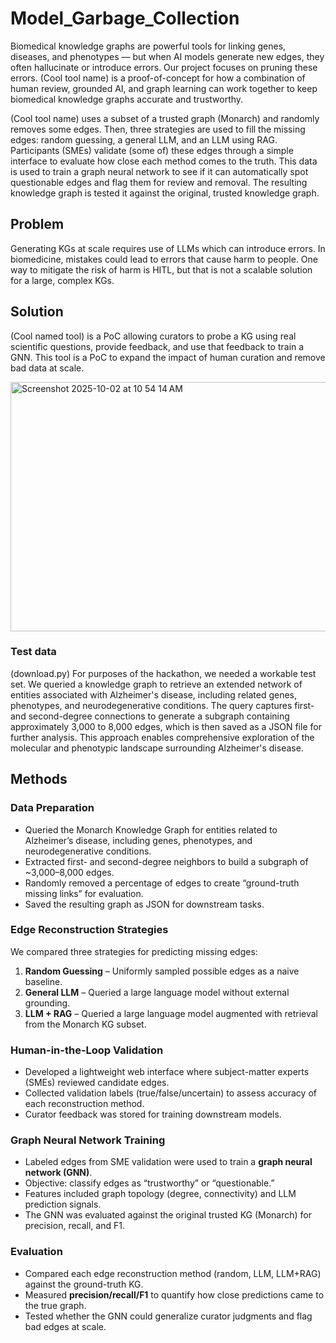 # Model_Garbage_Collection

Biomedical knowledge graphs are powerful tools for linking genes, diseases, and phenotypes — but when AI models generate new edges, they often hallucinate or introduce errors. Our project focuses on pruning these errors. (Cool tool name) is a proof-of-concept for how a combination of human review, grounded AI, and graph learning can work together to keep biomedical knowledge graphs accurate and trustworthy.


(Cool tool name) uses a subset of a trusted graph (Monarch) and randomly removes some edges.  Then, three strategies are used to fill the missing edges: random guessing, a general LLM, and an LLM using RAG. Participants (SMEs) validate (some of) these edges through a simple interface to evaluate how close each method comes to the truth. This data is used to train a graph neural network to see if it can automatically spot questionable edges and flag them for review and removal. The resulting knowledge graph is tested it against the original, trusted knowledge graph. 


## Problem
Generating KGs at scale requires use of LLMs which can introduce errors. In biomedicine, mistakes could lead to errors that cause harm to people. One way to mitigate the risk of harm is HITL, but that is not a scalable solution for a large, complex KGs. 



## Solution
(Cool named tool) is a PoC allowing curators to probe a KG using real scientific questions, provide feedback, and use that feedback to train a GNN. This tool is a PoC to expand the impact of human curation and remove bad data at scale.

<img width="792" height="399" alt="Screenshot 2025-10-02 at 10 54 14 AM" src="https://github.com/user-attachments/assets/b4793693-0d6c-4d3a-9e5d-cb699410ac00" />

### Test data
(download.py) For purposes of the hackathon, we needed a workable test set. We queried a knowledge graph to retrieve an extended network of entities associated with Alzheimer's disease, including related genes, phenotypes, and neurodegenerative conditions. The query captures first- and second-degree connections to generate a subgraph containing approximately 3,000 to 8,000 edges, which is then saved as a JSON file for further analysis. This approach enables comprehensive exploration of the molecular and phenotypic landscape surrounding Alzheimer's disease.

## Methods

### Data Preparation
- Queried the Monarch Knowledge Graph for entities related to Alzheimer’s disease, including genes, phenotypes, and neurodegenerative conditions.  
- Extracted first- and second-degree neighbors to build a subgraph of ~3,000–8,000 edges.  
- Randomly removed a percentage of edges to create “ground-truth missing links” for evaluation.  
- Saved the resulting graph as JSON for downstream tasks.  

### Edge Reconstruction Strategies
We compared three strategies for predicting missing edges:  
1. **Random Guessing** – Uniformly sampled possible edges as a naive baseline.  
2. **General LLM** – Queried a large language model without external grounding.  
3. **LLM + RAG** – Queried a large language model augmented with retrieval from the Monarch KG subset.  

### Human-in-the-Loop Validation
- Developed a lightweight web interface where subject-matter experts (SMEs) reviewed candidate edges.  
- Collected validation labels (true/false/uncertain) to assess accuracy of each reconstruction method.  
- Curator feedback was stored for training downstream models.  

### Graph Neural Network Training
- Labeled edges from SME validation were used to train a **graph neural network (GNN)**.  
- Objective: classify edges as “trustworthy” or “questionable.”  
- Features included graph topology (degree, connectivity) and LLM prediction signals.  
- The GNN was evaluated against the original trusted KG (Monarch) for precision, recall, and F1.  

### Evaluation
- Compared each edge reconstruction method (random, LLM, LLM+RAG) against the ground-truth KG.  
- Measured **precision/recall/F1** to quantify how close predictions came to the true graph.  
- Tested whether the GNN could generalize curator judgments and flag bad edges at scale.  

